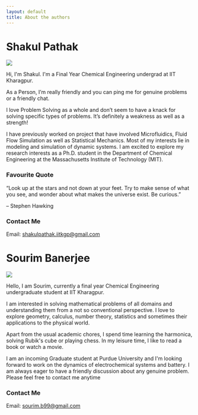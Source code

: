 ```yaml
---
layout: default
title: About the authors
---
```

# Shakul Pathak

<img class="profile-picture" src="{{site.baseurl}}/{{site.profile-picture}}">

Hi, I'm Shakul. I'm a Final Year Chemical Engineering undergrad at IIT Kharagpur.

As a Person, I’m really friendly and you can ping me for genuine problems or a friendly chat.

I love Problem Solving as a whole and don’t seem to have a knack for solving specific types of problems. It’s definitely a weakness as well as a strength!

I have previously worked on project that have involved Microfluidics, Fluid Flow Simulation as well as Statistical Mechanics. Most of my interests lie in modeling and simulation of dynamic systems. I am excited to explore my research interests as a Ph.D. student in the Department of Chemical Engineering at the Massachusetts
Institute of Technology (MIT).


### Favourite Quote

“Look up at the stars and not down at your feet. Try to make sense of what you see, and wonder about what makes the universe exist. Be curious.”

 – Stephen Hawking


### Contact Me
Email: [shakulpathak.iitkgp@gmail.com](mailto:shakulpathak.iitkgp@gmail.com)


# Sourim Banerjee

<img class="profile-picture" src="../assets/profile2.jpeg">

Hello, I am Sourim, currently a final year Chemical Engineering undergraduate student at IIT Kharagpur.

I am interested in solving mathematical problems of all domains and understanding them from a not so conventional perspective. I love to explore geometry, calculus, number theory, statistics and sometimes their applications to the physical world.

Apart from the usual academic chores, I spend time learning the harmonica, solving Rubik's cube or playing chess. In my leisure time, I like to read a book or watch a movie.

I am an incoming Graduate student at Purdue University and I'm looking forward to work on the dynamics of electrochemical systems and battery. I am always eager to have a friendly discussion about any genuine problem. Please feel free to contact me anytime


### Contact Me
Email: [sourim.b99@gmail.com](mailto:sourim.b99@gmail.com)
